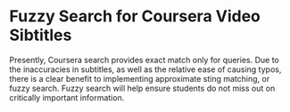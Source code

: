 # Fuzzy Search for Coursera Video Sibtitles

Presently, Coursera search provides exact match only for queries. Due to the inaccuracies in subtitles, as well as the relative ease of causing typos, there is a clear benefit to implementing approximate sting matching, or fuzzy search. Fuzzy search will help ensure students do not miss out on critically important information.
